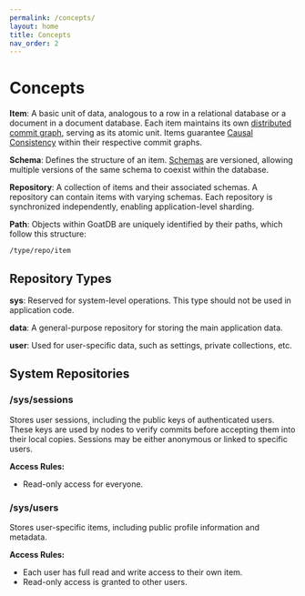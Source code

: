 ```yaml
---
permalink: /concepts/
layout: home
title: Concepts
nav_order: 2
---
```


# Concepts

**Item**: A basic unit of data, analogous to a row in a relational database or a
document in a document database. Each item maintains its own
[distributed commit graph](/commit-graph), serving as its atomic unit. Items
guarantee [Causal Consistency](https://en.wikipedia.org/wiki/Causal_consistency)
within their respective commit graphs.

**Schema**: Defines the structure of an item. [Schemas](/schema) are versioned,
allowing multiple versions of the same schema to coexist within the database.

**Repository**: A collection of items and their associated schemas. A repository
can contain items with varying schemas. Each repository is synchronized
independently, enabling application-level sharding.

**Path**: Objects within GoatDB are uniquely identified by their paths, which
follow this structure:

```
/type/repo/item
```

## Repository Types

**sys**: Reserved for system-level operations. This type should not be used in
application code.

**data**: A general-purpose repository for storing the main application data.

**user**: Used for user-specific data, such as settings, private collections,
etc.

## System Repositories

### /sys/sessions

Stores user sessions, including the public keys of authenticated users. These
keys are used by nodes to verify commits before accepting them into their local
copies. Sessions may be either anonymous or linked to specific users.

**Access Rules:**

- Read-only access for everyone.

### /sys/users

Stores user-specific items, including public profile information and metadata.

**Access Rules:**

- Each user has full read and write access to their own item.
- Read-only access is granted to other users.
